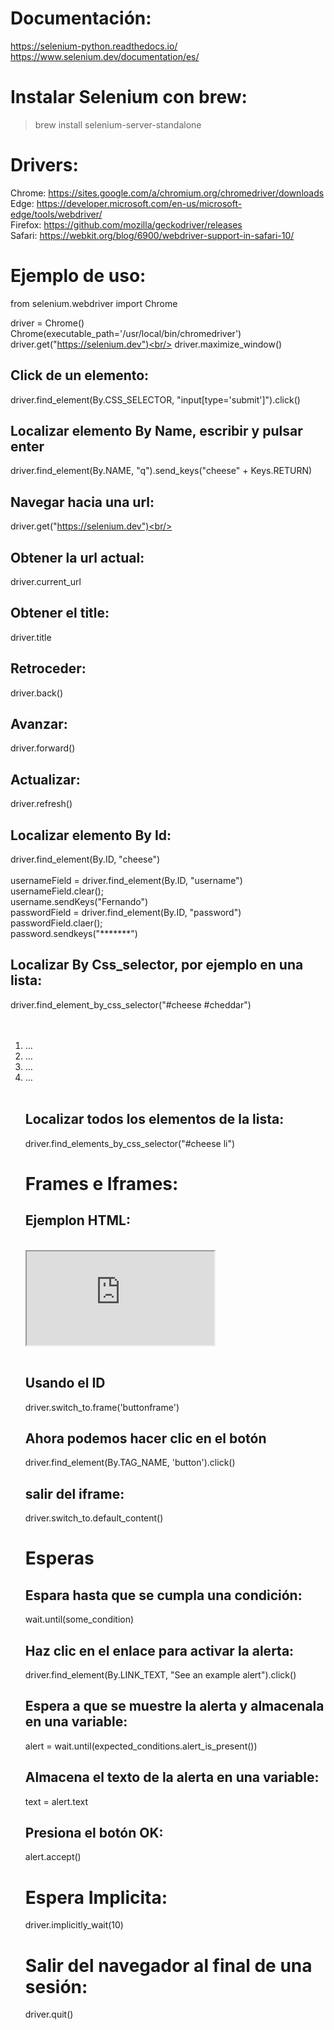 # Documentación:
https://selenium-python.readthedocs.io/<br/>
https://www.selenium.dev/documentation/es/

# Instalar Selenium con brew:<br>
> brew install selenium-server-standalone

# Drivers:<br/>
Chrome:	https://sites.google.com/a/chromium.org/chromedriver/downloads<br/>
Edge:	https://developer.microsoft.com/en-us/microsoft-edge/tools/webdriver/<br/>
Firefox:	https://github.com/mozilla/geckodriver/releases<br/>
Safari:	https://webkit.org/blog/6900/webdriver-support-in-safari-10/<br/>

# Ejemplo de uso:<br/>
from selenium.webdriver import Chrome<br/>

driver = Chrome()<br/>
Chrome(executable_path='/usr/local/bin/chromedriver')<br/>
driver.get("https://selenium.dev")<br/>
driver.maximize_window()<br/>

## Click de un elemento:<br/>
driver.find_element(By.CSS_SELECTOR, "input[type='submit']").click()<br/>

## Localizar elemento By Name, escribir y pulsar enter<br/>
driver.find_element(By.NAME, "q").send_keys("cheese" + Keys.RETURN)<br/>

## Navegar hacia una url:<br/>
driver.get("https://selenium.dev")<br/>

## Obtener la url actual:<br/>
driver.current_url<br/>

## Obtener el title:<br/>
driver.title<br/>

## Retroceder:<br/>
driver.back()<br/>

## Avanzar:<br/>
driver.forward()<br/>

## Actualizar:<br/>
driver.refresh()<br/>

## Localizar elemento By Id:<br/>
driver.find_element(By.ID, "cheese")<br/>
<br/>
usernameField = driver.find_element(By.ID, "username")<br/>
usernameField.clear();<br/>
username.sendKeys("Fernando")<br/>
passwordField = driver.find_element(By.ID, "password")<br/>
passwordField.claer();<br/>
password.sendkeys("*******")<br/>

## Localizar By Css_selector, por ejemplo en una lista:<br/>
driver.find_element_by_css_selector("#cheese #cheddar")<br/>
<br/>
<ol id=cheese><br/>
 <li id=cheddar>…<br/>
 <li id=brie>…<br/>
 <li id=rochefort>…<br/>
 <li id=camembert>…<br/>
</ul><br/>

## Localizar todos los elementos de la lista:<br/>
driver.find_elements_by_css_selector("#cheese li")<br/>

# Frames e Iframes:<br/>
Ejemplon HTML:<br/>
--------------
<div id="modal"><br/>
  <iframe id="buttonframe" name="myframe"  src="https://seleniumhq.github.io"><br/>
   <button>Click here</button><br/>
 </iframe><br/>
</div><br/>

Usando el ID<br/>
------------
driver.switch_to.frame('buttonframe')<br/>

Ahora podemos hacer clic en el botón<br/>
------------------------------------
driver.find_element(By.TAG_NAME, 'button').click()<br/>

## salir del iframe:<br/>
driver.switch_to.default_content()<br/>

# Esperas<br/>
Espara hasta que se cumpla una condición:<br/>
-----------------------------------------
wait.until(some_condition)<br/>

Haz clic en el enlace para activar la alerta:<br/>
---------------------------------------------
driver.find_element(By.LINK_TEXT, "See an example alert").click()<br/>

Espera a que se muestre la alerta y almacenala en una variable:<br/>
---------------------------------------------------------------
alert = wait.until(expected_conditions.alert_is_present())<br/>

Almacena el texto de la alerta en una variable:<br/>
-----------------------------------------------
text = alert.text<br/>

Presiona el botón OK:<br/>
--------------------
alert.accept()<br/>

# Espera Implicita:<br/>
driver.implicitly_wait(10)<br/>

# Salir del navegador al final de una sesión:<br/>
driver.quit()<br/>
